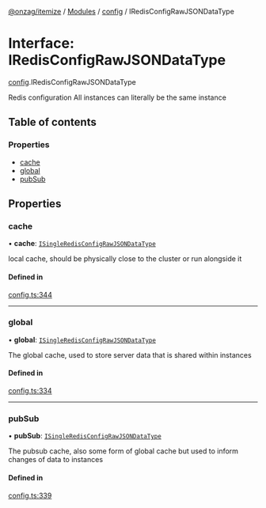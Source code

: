 [@onzag/itemize](../README.md) / [Modules](../modules.md) / [config](../modules/config.md) / IRedisConfigRawJSONDataType

# Interface: IRedisConfigRawJSONDataType

[config](../modules/config.md).IRedisConfigRawJSONDataType

Redis configuration
All instances can literally be the same instance

## Table of contents

### Properties

- [cache](config.IRedisConfigRawJSONDataType.md#cache)
- [global](config.IRedisConfigRawJSONDataType.md#global)
- [pubSub](config.IRedisConfigRawJSONDataType.md#pubsub)

## Properties

### cache

• **cache**: [`ISingleRedisConfigRawJSONDataType`](config.ISingleRedisConfigRawJSONDataType.md)

local cache, should be physically close to the cluster
or run alongside it

#### Defined in

[config.ts:344](https://github.com/onzag/itemize/blob/f2f29986/config.ts#L344)

___

### global

• **global**: [`ISingleRedisConfigRawJSONDataType`](config.ISingleRedisConfigRawJSONDataType.md)

The global cache, used to store server data
that is shared within instances

#### Defined in

[config.ts:334](https://github.com/onzag/itemize/blob/f2f29986/config.ts#L334)

___

### pubSub

• **pubSub**: [`ISingleRedisConfigRawJSONDataType`](config.ISingleRedisConfigRawJSONDataType.md)

The pubsub cache, also some form of global cache
but used to inform changes of data to instances

#### Defined in

[config.ts:339](https://github.com/onzag/itemize/blob/f2f29986/config.ts#L339)
